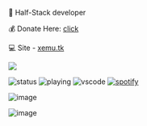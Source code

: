 🍞 Half-Stack developer

💰 Donate Here: [click](https://www.rentry.co/HowToSupportXem)

💻 Site - [xemu.tk](https://xemu.tk)

![](https://komarev.com/ghpvc/?username=xemulat)

![status](https://nocache.advaith.workers.dev?url=https://img.shields.io/endpoint?url=https://dev.discordprofiles.me/api/badge/status/927441405079588914?simple=true)
![playing](https://nocache.advaith.workers.dev?url=https://img.shields.io/endpoint?url=https://dev.discordprofiles.me/api/badge/playing/927441405079588914)
![vscode](https://nocache.advaith.workers.dev?url=https://img.shields.io/endpoint?url=https://dev.discordprofiles.me/api/badge/vscode/927441405079588914)
[![spotify](https://nocache.advaith.workers.dev?url=https://img.shields.io/endpoint?url=https://dev.discordprofiles.me/api/badge/spotify/927441405079588914)](https://dev.discordprofiles.me/openspotify/927441405079588914)

![image](https://skillicons.dev/icons?i=html,css,js,vite,py,flutter,dart)

![image](https://skillicons.dev/icons?i=vscode,discord,vercel)
